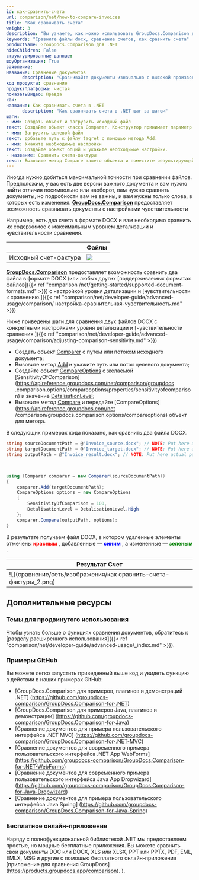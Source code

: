 ```yaml
---
id: как-сравнить-счета
url: comparison/net/how-to-compare-invoices
title: "Как сравнивать счета"
weight: 3
description: "Вы узнаете, как можно использовать GroupDocs.Comparison для .NET внутри вашего производства при сравнении счетов. Ознакомьтесь с конфигурацией чувствительности к сравнению файлов и другими вариантами использования API GroupDocs.Comparison."
keywords: "Сравните файлы docx, сравнение счетов, как сравнить счета"
productName: GroupDocs.Comparison для .NET
hideChildren: False
структурированные данные:
шоуОрганизация: True
заявление:
Название: Сравнение документов
      description: "Сравнивайте документы изначально с высокой производительностью, используя язык C# и GroupDocs.Comparison для .NET."
код продукта: сравнение
продуктПлатформа: чистая
показатьВидео: Правда
как:
название: Как сравнивать счета в .NET
      description: "Как сравнивать счета в .NET шаг за шагом"
шаги:
- имя: Создать объект и загрузить исходный файл
текст: Создайте объект класса Comparer. Конструктор принимает параметр пути к исходному файлу. Вы можете указать абсолютный или относительный путь к файлу в соответствии с вашими требованиями.
- имя: Загрузить целевой файл
текст: добавьте путь к файлу tagret с помощью метода Add.
- имя: Укажите необходимые настройки
текст: Создайте объект опций и укажите необходимые настройки.
- название: Сравнить счета-фактуры
текст: Вызовите метод Compare вашего объекта и поместите результирующий параметр пути к файлу и объект параметров.
---
```

Иногда нужно добиться максимальной точности при сравнении файлов. Предположим, у вас есть две версии важного документа и вам нужно найти отличия посимвольно или наоборот, вам нужно сравнить документы, но подробности вам не важны, и вам нужны только слова, в которых есть изменения. **[GroupDocs.Comparison](https://products.groupdocs.com/comparison/net)** предоставляет возможность сравнивать документы с настройками чувствительности

Например, есть два счета в формате DOCX и вам необходимо сравнить их содержимое с максимальным уровнем детализации и чувствительности сравнения.

| | Файлы |
| --- | --- |
|Исходный счет-фактура|![](comparison/net/images/how-to-compare-invoices.png) | |Целевой счет-фактура |![](comparison/net/images/how-to-compare-invoices_1.png)|

[**GroupDocs.Comparison**](https://products.groupdocs.com/comparison/net) предоставляет возможность сравнить два файла в формате DOCX (или любых других [поддерживаемых форматах файлов]({{< ref "comparison /net/getting-started/supported-document-formats.md" >}}) с настройкой уровня детализации и [чувствительности к сравнению.]({{< ref "comparison/net/developer-guide/advanced-usage/comparison/ настройка-сравнительная-чувствительность.md" >}})

Ниже приведены шаги для сравнения двух файлов DOCX с конкретными настройками уровня детализации и [чувствительности сравнения.]({{< ref "comparison/net/developer-guide/advanced-usage/comparison/adjusting-comparison-sensitivity.md" >}})

* Создать объект [Comparer](https://apireference.groupdocs.com/net/comparison/groupdocs.comparison/comparer) с путем или потоком исходного документа;
* Вызовите метод [Add](https://apireference.groupdocs.com/net/comparison/groupdocs.comparison/comparer/methods/add/index) и укажите путь или поток целевого документа;
* Создайте объект [CompareOptions](https://apireference.groupdocs.com/net/comparison/groupdocs.comparison.options/compareoptions) с желаемой [SensitivityOfComparison](https://apireference.groupdocs.com/net/comparison/groupdocs .comparison.options/compareoptions/properties/sensitivityofcomparison) и значение [DetalisationLevel](https://apireference.groupdocs.com/net/comparison/groupdocs.comparison.options/compareoptions/properties/detalisationlevel);
* Вызовите метод [Compare](https://apireference.groupdocs.com/net/comparison/groupdocs.comparison.comparer/compare/methods/1) и передайте [CompareOptions](https://apireference.groupdocs.com/net /comparison/groupdocs.comparison.options/compareoptions) объект для метода.

В следующих примерах кода показано, как сравнить два файла DOCX.

```csharp
string sourceDocumentPath = @"Invoice_source.docx"; // NOTE: Put here actual path to source document
string targetDocumentPath = @"Invoice_target.docx"; // NOTE: Put here actual path to target document
string outputPath = @"Invoice_result.docx"; // NOTE: Put here actual path to result document       

           

using (Comparer comparer = new Comparer(sourceDocumentPath))
{
    comparer.Add(targetDocumentPath);
    CompareOptions options = new CompareOptions
    {
        SensitivityOfComparison = 100,
        DetalisationLevel = DetalisationLevel.High
    };
    comparer.Compare(outputPath, options);
}
```

В результате получаем файл DOCX, в котором удаленные элементы отмечены <font color="red">**красным**</font> , добавленные — <font color="blue">**синим**</font> , а измененные — <font color="green">**зеленым**</font> .

| Результат Счет |
| --- |
| ![](сравнение/сеть/изображения/как сравнить-счета-фактуры_2.png)|

## Дополнительные ресурсы
### Темы для продвинутого использования
Чтобы узнать больше о функциях сравнения документов, обратитесь к [разделу расширенного использования]({{< ref "comparison/net/developer-guide/advanced-usage/_index.md" >}}).

### Примеры GitHub
Вы можете легко запустить приведенный выше код и увидеть функцию в действии в наших примерах GitHub:
* [GroupDocs.Comparison для примеров, плагинов и демонстраций .NET] (https://github.com/groupdocs-comparison/GroupDocs.Comparison-for-.NET)
* [GroupDocs.Comparison для примеров Java, плагинов и демонстрации] (https://github.com/groupdocs-comparison/GroupDocs.Comparison-for-Java)
* [Сравнение документов для примера пользовательского интерфейса .NET MVC] (https://github.com/groupdocs-comparison/GroupDocs.Comparison-for-.NET-MVC)
* [Сравнение документов для современного примера пользовательского интерфейса .NET App WebForms] (https://github.com/groupdocs-comparison/GroupDocs.Comparison-for-.NET-WebForms)
* [Сравнение документов для современного примера пользовательского интерфейса Java App Dropwizard] (https://github.com/groupdocs-comparison/GroupDocs.Comparison-for-Java-Dropwizard)
* [Сравнение документов для примера пользовательского интерфейса Java Spring] (https://github.com/groupdocs-comparison/GroupDocs.Comparison-for-Java-Spring)
    

### Бесплатное онлайн-приложение
Наряду с полнофункциональной библиотекой .NET мы предоставляем простые, но мощные бесплатные приложения.
Вы можете сравнить свои документы DOC или DOCX, XLS или XLSX, PPT или PPTX, PDF, EML, EMLX, MSG и другие с помощью бесплатного онлайн-приложения [приложение для сравнения GroupDocs] (https://products.groupdocs.app/comparison). ).

